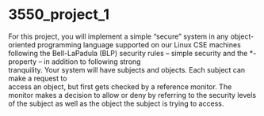 # 3550_project_1

For this project, you will implement a simple “secure” system in any object-oriented 
programming  language  supported  on  our  Linux  CSE  machines  following  the  Bell-LaPadula 
(BLP)  security  rules  –  simple  security  and  the  *-property  –  in  addition  to  following  strong  
tranquility.  Your  system  will  have  subjects  and  objects.  Each  subject  can  make  a  request  to  
access an object, but first gets checked by a reference monitor. The monitor makes a decision to 
allow or deny by referring to the security levels of the subject as well as the object the subject is 
trying to access. 
